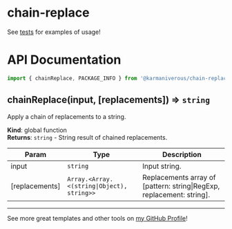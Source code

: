 # chain-replace

See
[tests](https://github.com/karmaniverous/chain-replace/blob/main/lib/chainReplace/chainReplace.test.js)
for examples of usage!

# API Documentation

```js
import { chainReplace, PACKAGE_INFO } from '@karmaniverous/chain-replace`;
```

<a name="chainReplace"></a>

## chainReplace(input, [replacements]) ⇒ <code>string</code>
Apply a chain of replacements to a string.

**Kind**: global function  
**Returns**: <code>string</code> - String result of chained replacements.  

| Param | Type | Description |
| --- | --- | --- |
| input | <code>string</code> | Input string. |
| [replacements] | <code>Array.&lt;Array.&lt;(string\|Object), string&gt;&gt;</code> | Replacements array of [pattern: string\|RegExp, replacement: string]. |


---

See more great templates and other tools on
[my GitHub Profile](https://github.com/karmaniverous)!
